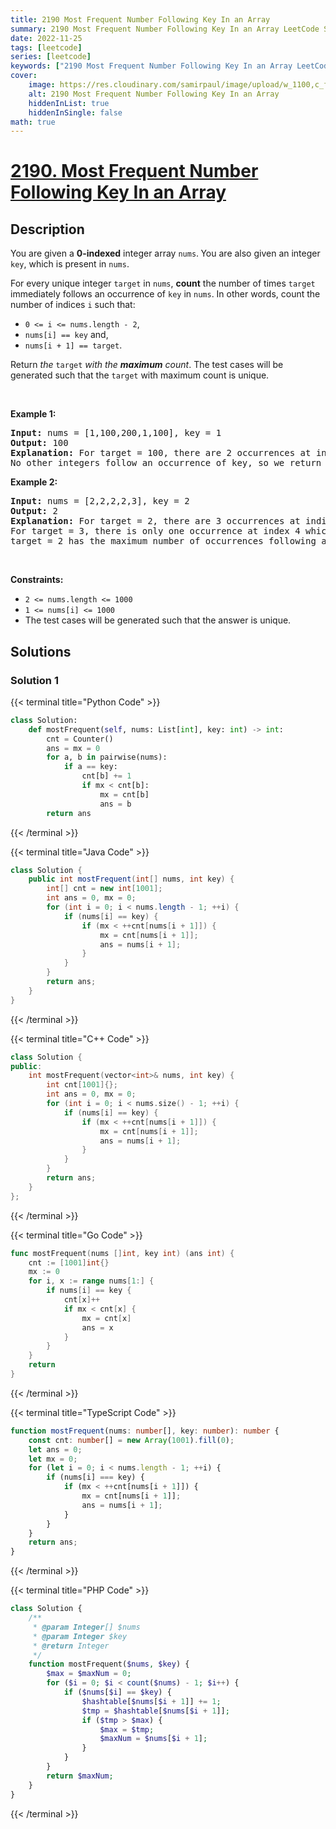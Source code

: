```yaml
---
title: 2190 Most Frequent Number Following Key In an Array
summary: 2190 Most Frequent Number Following Key In an Array LeetCode Solution Explained
date: 2022-11-25
tags: [leetcode]
series: [leetcode]
keywords: ["2190 Most Frequent Number Following Key In an Array LeetCode Solution Explained in all languages", "2190 Most Frequent Number Following Key In an Array", "LeetCode", "leetcode solution in Python3 C++ Java Go PHP Ruby Swift TypeScript Rust C# JavaScript C", "GeeksforGeeks", "InterviewBit", "Coding Ninjas", "HackerRank", "HackerEarth", "CodeChef", "TopCoder", "AlgoExpert", "freeCodeCamp", "Codeforces", "GitHub", "AtCoder", "Samir Paul"]
cover:
    image: https://res.cloudinary.com/samirpaul/image/upload/w_1100,c_fit,co_rgb:FFFFFF,l_text:Arial_75_bold:2190 Most Frequent Number Following Key In an Array - Solution Explained/problem-solving.webp
    alt: 2190 Most Frequent Number Following Key In an Array
    hiddenInList: true
    hiddenInSingle: false
math: true
---
```



# [2190. Most Frequent Number Following Key In an Array](https://leetcode.com/problems/most-frequent-number-following-key-in-an-array)


## Description

<p>You are given a <strong>0-indexed</strong> integer array <code>nums</code>.<strong> </strong>You are also given an integer <code>key</code>, which is present in <code>nums</code>.</p>

<p>For every unique integer <code>target</code> in <code>nums</code>, <strong>count</strong> the number of times <code>target</code> immediately follows an occurrence of <code>key</code> in <code>nums</code>. In other words, count the number of indices <code>i</code> such that:</p>

<ul>
	<li><code>0 &lt;= i &lt;= nums.length - 2</code>,</li>
	<li><code>nums[i] == key</code> and,</li>
	<li><code>nums[i + 1] == target</code>.</li>
</ul>

<p>Return <em>the </em><code>target</code><em> with the <strong>maximum</strong> count</em>. The test cases will be generated such that the <code>target</code> with maximum count is unique.</p>

<p>&nbsp;</p>
<p><strong class="example">Example 1:</strong></p>

<pre>
<strong>Input:</strong> nums = [1,100,200,1,100], key = 1
<strong>Output:</strong> 100
<strong>Explanation:</strong> For target = 100, there are 2 occurrences at indices 1 and 4 which follow an occurrence of key.
No other integers follow an occurrence of key, so we return 100.
</pre>

<p><strong class="example">Example 2:</strong></p>

<pre>
<strong>Input:</strong> nums = [2,2,2,2,3], key = 2
<strong>Output:</strong> 2
<strong>Explanation:</strong> For target = 2, there are 3 occurrences at indices 1, 2, and 3 which follow an occurrence of key.
For target = 3, there is only one occurrence at index 4 which follows an occurrence of key.
target = 2 has the maximum number of occurrences following an occurrence of key, so we return 2.
</pre>

<p>&nbsp;</p>
<p><strong>Constraints:</strong></p>

<ul>
	<li><code>2 &lt;= nums.length &lt;= 1000</code></li>
	<li><code>1 &lt;= nums[i] &lt;= 1000</code></li>
	<li>The test cases will be generated such that the answer is unique.</li>
</ul>

## Solutions

### Solution 1

<!-- tabs:start -->

{{< terminal title="Python Code" >}}
```python
class Solution:
    def mostFrequent(self, nums: List[int], key: int) -> int:
        cnt = Counter()
        ans = mx = 0
        for a, b in pairwise(nums):
            if a == key:
                cnt[b] += 1
                if mx < cnt[b]:
                    mx = cnt[b]
                    ans = b
        return ans
```
{{< /terminal >}}

{{< terminal title="Java Code" >}}
```java
class Solution {
    public int mostFrequent(int[] nums, int key) {
        int[] cnt = new int[1001];
        int ans = 0, mx = 0;
        for (int i = 0; i < nums.length - 1; ++i) {
            if (nums[i] == key) {
                if (mx < ++cnt[nums[i + 1]]) {
                    mx = cnt[nums[i + 1]];
                    ans = nums[i + 1];
                }
            }
        }
        return ans;
    }
}
```
{{< /terminal >}}

{{< terminal title="C++ Code" >}}
```cpp
class Solution {
public:
    int mostFrequent(vector<int>& nums, int key) {
        int cnt[1001]{};
        int ans = 0, mx = 0;
        for (int i = 0; i < nums.size() - 1; ++i) {
            if (nums[i] == key) {
                if (mx < ++cnt[nums[i + 1]]) {
                    mx = cnt[nums[i + 1]];
                    ans = nums[i + 1];
                }
            }
        }
        return ans;
    }
};
```
{{< /terminal >}}

{{< terminal title="Go Code" >}}
```go
func mostFrequent(nums []int, key int) (ans int) {
	cnt := [1001]int{}
	mx := 0
	for i, x := range nums[1:] {
		if nums[i] == key {
			cnt[x]++
			if mx < cnt[x] {
				mx = cnt[x]
				ans = x
			}
		}
	}
	return
}
```
{{< /terminal >}}

{{< terminal title="TypeScript Code" >}}
```ts
function mostFrequent(nums: number[], key: number): number {
    const cnt: number[] = new Array(1001).fill(0);
    let ans = 0;
    let mx = 0;
    for (let i = 0; i < nums.length - 1; ++i) {
        if (nums[i] === key) {
            if (mx < ++cnt[nums[i + 1]]) {
                mx = cnt[nums[i + 1]];
                ans = nums[i + 1];
            }
        }
    }
    return ans;
}
```
{{< /terminal >}}

{{< terminal title="PHP Code" >}}
```php
class Solution {
    /**
     * @param Integer[] $nums
     * @param Integer $key
     * @return Integer
     */
    function mostFrequent($nums, $key) {
        $max = $maxNum = 0;
        for ($i = 0; $i < count($nums) - 1; $i++) {
            if ($nums[$i] == $key) {
                $hashtable[$nums[$i + 1]] += 1;
                $tmp = $hashtable[$nums[$i + 1]];
                if ($tmp > $max) {
                    $max = $tmp;
                    $maxNum = $nums[$i + 1];
                }
            }
        }
        return $maxNum;
    }
}
```
{{< /terminal >}}

<!-- tabs:end -->

<!-- end -->
